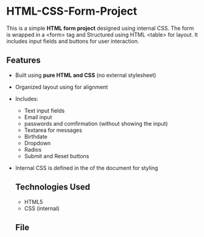 # HTML-CSS-Form-Project
This is a simple **HTML form project** designed using internal CSS. The form is wrapped in a &lt;form> tag and Structured using HTML &lt;table> for layout. It includes input fields and buttons for user interaction.

## Features 
- Built using **pure HTML and CSS** (no external stylesheet)
- Organized layout using <table> for alignment
- Includes:
   - Text input fields
   - Email input
   - passwords and comfirmation (without showing the input)
   - Textarea for messages
   - Birthdate
   - Dropdown
   - Radios
   - Submit and Reset buttons
- Internal CSS is defined in the <head> of the document for styling

  ## Technologies Used
  - HTML5
  - CSS (internal)
 
## File 
